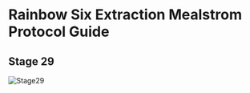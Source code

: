 # Rainbow Six Extraction Mealstrom Protocol Guide
## Stage 29
![Stage29](https://github.com/Flexo013/R6_Extraction_Maelstrom/raw/master/Stage29.png)
